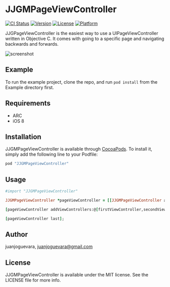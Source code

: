 # JJGMPageViewController

[![CI Status](http://img.shields.io/travis/juanjoguevara/JJGMPageViewController.svg?style=flat)](https://travis-ci.org/juanjoguevara/JJGMPageViewController)
[![Version](https://img.shields.io/cocoapods/v/JJGMPageViewController.svg?style=flat)](http://cocoapods.org/pods/JJGMPageViewController)
[![License](https://img.shields.io/cocoapods/l/JJGMPageViewController.svg?style=flat)](http://cocoapods.org/pods/JJGMPageViewController)
[![Platform](https://img.shields.io/cocoapods/p/JJGMPageViewController.svg?style=flat)](http://cocoapods.org/pods/JJGMPageViewController)

JJGPageViewController is the easiest way to use a UIPageViewController written in Objective C. It comes with  going to a specific page and navigating backwards and forwards.

![screenshot](./Screenshots/animated.gif)
## Example

To run the example project, clone the repo, and run `pod install` from the Example directory first.

## Requirements

* ARC
* iOS 8

## Installation

JJGMPageViewController is available through [CocoaPods](http://cocoapods.org). To install
it, simply add the following line to your Podfile:

```ruby
pod "JJGMPageViewController"
```

## Usage

```ruby
#import "JJGMPageViewController"

JJGMPageViewController *pageViewController = [[JJGMPageViewController alloc] init];

[pageViewController addViewControllers:@[firstViewController,secondViewController,thirdViewController]];

[pageViewController last];
```

## Author

juanjoguevara, juanjoguevara@gmail.com

## License

JJGMPageViewController is available under the MIT license. See the LICENSE file for more info.
